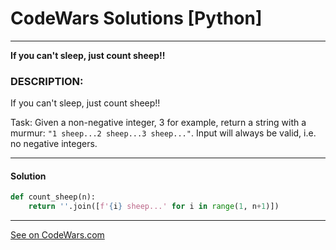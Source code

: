 # CodeWars Solutions [Python]
___
__If you can't sleep, just count sheep!!__
### DESCRIPTION:
If you can't sleep, just count sheep!!

Task:
Given a non-negative integer, 3 for example, return a string with a murmur: `"1 sheep...2 sheep...3 sheep..."`. Input will always be valid, i.e. no negative integers.


___
#### Solution

```Python
def count_sheep(n):
    return ''.join([f'{i} sheep...' for i in range(1, n+1)])
```
___
[See on CodeWars.com](https://www.codewars.com/kata/5b077ebdaf15be5c7f000077)

